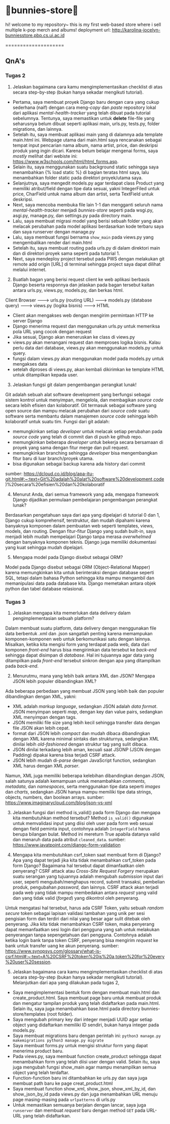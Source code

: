 # 🐰bunnies-store🐰

hi! welcome to my repository~
this is my first web-based store where i sell multiple k-pop merch and albums!
deployment url: http://karolina-jocelyn-bunniesstore.pbp.cs.ui.ac.id

====================

## QnA's

### Tugas 2
1. Jelaskan bagaimana cara kamu mengimplementasikan checklist di atas secara step-by-step (bukan hanya sekadar mengikuti tutorial).

- Pertama, saya membuat proyek Django baru dengan cara yang cukup sederhana (naif) dengan cara meng-*copy* dan *paste* repository lokal dari aplikasi *mental-health-tracker* yang telah dibuat pada tutorial sebelumnya. Tentunya, saya memastikan untuk **delete** file-file yang seharusnya belum dibuat seperti aplikasi main, urls.py, tests.py, folder migrations, dan lainnya.
- Setelah itu, saya membuat aplikasi main yang di dalamnya ada template main.html ini. Webpage utama dari main.html saya rencanakan sebagai tempat input pencarian nama album, nama artist, price, dan deskripsi produk yang ingin dicari. Karena belum belajar mengenai forms, saya *mostly* melihat dari webiste ini: https://www.w3schools.com/html/html_forms.asp.
- Selain itu, saya menggunakan suatu background static sehingga saya menambahkan {% load static %} di bagian teratas html saya, lalu menambahkan folder static pada direktori proyek/utama saya. 
- Selanjutnya, saya mengedit models.py agar terdapat class Product yang memiliki atribut/field dengan tipe data sesuai, yakni IntegerFiled untuk price, CharField untuk nama album dan artist, serta TextField untuk deskripsi.
- Next, saya mencoba membuka file lain 1-1 dan mengganti seluruh nama *mental-health-tracker* menjadi *bunnies-store* seperti pada wsgi.py, asgi.py, manage.py, dan settings.py pada directory main.
- Lalu, saya membuat migrasi model yang berisi sebuah folder yang akan melacak perubahan pada model aplikasi berdasarkan kode terbaru saya dan saya runserver dengan manage.py
- Lalu, saya membuat fungsi bernama `show_main` pada views.py yang mengembalikan render dari main.html
- Setelah itu, saya membuat routing pada urls.py di dalam direktori main dan di direktori proyek sama seperti pada tutorial 1.
- Next, saya mendeploy project tersebut pada PWS dengan melakukan git remote add origin [URL] di terminal sehingga project saya dapat dilihat melalui internet.

2. Buatlah bagan yang berisi request client ke web aplikasi berbasis Django beserta responnya dan jelaskan pada bagan tersebut kaitan antara urls.py, views.py, models.py, dan berkas html.

Client Browser ---> urls.py (routing URL) ---> models.py (database query) ---> views.py (logika bisnis) ---> HTML

- Client akan mengakses web dengan mengirim permintaan HTTP ke server Django
- Django menerima request dan menggunakan urls.py untuk memeriksa pola URL yang cocok dengan request
- Jika sesuai, Django akan meneruskan ke class di views.py
- views.py akan menangani request dan memproses logika bisnis. Kalau perlu data dari database, views.py akan menggunakan models.py untuk query.
- fungsi dalam views.py akan menggunakan model pada models.py untuk mengakses data
- setelah diproses di views.py, akan kembali dikirimkan ke template HTML untuk ditampilkan kepada user.

3. Jelaskan fungsi git dalam pengembangan perangkat lunak!
   
Git adalah sebuah alat software development yang berfungsi sebagai sistem kontrol untuk menyimpan, mengelola, dan membagikan *source code* secara lebih efisien dan kolaboratif. Git termasuk sebagai software yang open source dan mampu melacak perubahan dari *source code* suatu software serta membantu dalam manajemen *source code* sehingga lebih kolaboratif untuk suatu tim. Fungsi dari git adalah:
- memungkinkan setiap *developer* untuk melacak setiap perubahan pada *source code* yang telah di commit dan di push ke github repo.
- memungkinkan beberapa *developer* untuk bekerja secara bersamaan di proyek yang sama dengan fitur merge dan pull request.
- memungkinkan branching sehingga *developer* bisa mengembangkan fitur baru di luar branch/proyek utama.
- bisa digunakan sebagai backup karena ada history dari commit

sumber: https://dcloud.co.id/blog/apa-itu-git.html#:~:text=Git%20adalah%20alat%20software%20development,code)%20secara%20efisien%20dan%20kolaboratif

4. Menurut Anda, dari semua framework yang ada, mengapa framework Django dijadikan permulaan pembelajaran pengembangan perangkat lunak?
   
Berdasarkan pengetahuan saya dari apa yang dipelajari di tutorial 0 dan 1, Django cukup komprehensif, terstruktur, dan mudah dipahami karena banyaknya komponen dalam pembuatan web seperti templates, views, models, dan routing. Dengan fitur-fitur Django yang sudah built-in, saya menjadi lebih mudah mempelajari Django tanpa merasa *overwhelmed* dengan banyaknya komponen teknis. Django juga memiliki dokumentasi yang kuat sehingga mudah dipelajari.

5. Mengapa model pada Django disebut sebagai ORM?
   
Model pada Django disebut sebagai ORM (Object-Relational Mapper) karena memungkinkan kita untuk berinteraksi dengan database seperti SQL, tetapi dalam bahasa Python sehingga kita mampu mengambil dan memanipulasi data pada database kita. Django memetakan antara objek python dan tabel database relasional.

### Tugas 3
1. Jelaskan mengapa kita memerlukan data delivery dalam pengimplementasian sebuah platform?

Dalam membuat suatu platform, data delivery dengan menggunakan file data berbentuk .xml dan .json sangatlah penting karena memampukan komponen-komponen web untuk berkomunikasi satu dengan lainnya. Misalkan, ketika kita mengisi form yang terdapat pada web, data dari komponen *front-end* harus bisa mengirimkan data tersebut ke *back-end* sehingga dapat disimpan di *database*. Hal ini tujuannya agar data yang ditampilkan pada *front-end* tersebut sinkron dengan apa yang ditampilkan pada *back-end*. 

2. Menurutmu, mana yang lebih baik antara XML dan JSON? Mengapa JSON lebih populer dibandingkan XML?

Ada beberapa perbedaan yang membuat JSON yang lebih baik dan populer dibandingkan dengan XML, yakni:
- XML adalah *markup language*, sedangkan JSON adalah *data format*. JSON menyimpan seperti *map*, dengan key dan value pairs, sedangkan XML menyimpan dengan tags.
- JSON memiliki file size yang lebih kecil sehingga transfer data dengan file JSON akan lebih cepat.
- format dari JSON lebih *compact* dan mudah dibaca dibandingkan dengan XML karena minimal sintaks dan strukturnya, sedangkan XML dinilai lebih *old-fashioned* dengan struktur tag yang sulit dibaca.
- JSON dinilai terkadang lebih aman, kecuali saat JSONP (JSON dengan Padding) dipakai karena bisa terjadi CSRF attack.
- JSON lebih mudah di-*parse* dengan JavaScript function, sedangkan XML harus dengan XML *parser*.

Namun, XML juga memiliki beberapa kelebihan dibandingkan dengan JSON, salah satunya adalah kemampuan untuk menambahkan *comments, metadata*, dan *namespaces*, serta menggunakan tipe data seperti *images* dan *charts*, sedangkan JSON hanya mampu memiliki tipe data strings, objects, numbers, dan boolean arrays.
sumber: https://www.imaginarycloud.com/blog/json-vs-xml

3. Jelaskan fungsi dari method is_valid() pada form Django dan mengapa kita membutuhkan method tersebut?
Method `is_valid()` digunakan untuk memvalidasi input yang diisi oleh user pada form web sesuai dengan field peminta input, contohnya adalah `IntegerField` harus berupa bilangan bulat. Method ini mereturn True apabila datanya valid dan menaruh data pada atribut `cleaned_data`.
sumber: https://www.javatpoint.com/django-form-validation

4. Mengapa kita membutuhkan csrf_token saat membuat form di Django? Apa yang dapat terjadi jika kita tidak menambahkan csrf_token pada form Django? Bagaimana hal tersebut dapat dimanfaatkan oleh penyerang?
CSRF attack atau *Cross-Site Request Forgery* merupakan suatu serangan yang tujuannya adalah mengubah *submission* input dari user, seperti mengubah/menghapus record, submit transaksi, pembelian produk, pengubahan *password*, dan lainnya. CSRF attack akan terjadi pada web yang tidak mampu membedakan antara *request* yang valid dan yang tidak valid (*forged*) yang dikontrol oleh penyerang.

Untuk mengatasi hal tersebut, harus ada CSRF Token, yaitu sebuah *random secure* token sebagai lapisan validasi tambahan yang unik per sesi pengisian form dan terdiri dari nilai yang besar agar sulit ditebak oleh penyerang. Jika kita tidak menambahkan CSRF token, maka penyerang dapat memanfaatkan sesi login dari pengguna yang sah untuk melakukan penyerangan tanpa sepengetahuan dari pengguna. Contohnya adalah ketika login bank tanpa token CSRF, penyerang bisa mengirim *request* ke bank untuk transfer uang ke akun penyerang.
sumber: https://www.synopsys.com/glossary/what-is-csrf.html#:~:text=A%20CSRF%20token%20is%20a,token%20for%20every%20user%20session.

5. Jelaskan bagaimana cara kamu mengimplementasikan checklist di atas secara step-by-step (bukan hanya sekadar mengikuti tutorial).
Melanjutkan dari apa yang dilakukan pada tugas 2, 
- Saya mengimplementasi bentuk form dengan membuat main.html dan create_product.html. Saya membuat page baru untuk membuat produk dan mengatur tampilan produk yang telah didaftarkan pada main.html. Selain itu, saya juga menambahkan base.html pada directory bunnies-store/templates (root folder).
- Saya mengubah primary key dari integer menjadi UUID agar setiap object yang didaftarkan memiliki ID sendiri, bukan hanya integer pada models.py.
- Saya membuat migrations baru dengan perintah ini:
`python3 manage.py makemigrations
python3 manage.py migrate`
- Saya membuat forms.py untuk mengisi struktur form yang dapat menerima product baru.
- Pada views.py, saya membuat function create_product sehingga dapat menambahkan form yang telah diisi user dengan valid. Selain itu, saya juga mengubah fungsi show_main agar mampu menampilkan semua object yang telah terdaftar.
- Function-function baru ini ditambahkan ke urls.py dan saya juga membuat path baru ke page creat_product.html
- Saya membuat function show_xml, show_json, show_xml_by_id, dan show_json_by_id pada views.py dan juga menambahkan URL menuju page masing-masing pada `urlpatterns` di urls.py
- Untuk memastikan semuanya berjalan dengan lancar, saya juga `runserver` dan membuat *request* baru dengan method `GET` pada URL-URL yang telah didaftarkan.